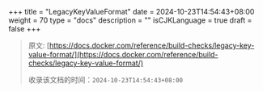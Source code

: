 +++
title = "LegacyKeyValueFormat"
date = 2024-10-23T14:54:43+08:00
weight = 70
type = "docs"
description = ""
isCJKLanguage = true
draft = false
+++

> 原文: [https://docs.docker.com/reference/build-checks/legacy-key-value-format/](https://docs.docker.com/reference/build-checks/legacy-key-value-format/)
>
> 收录该文档的时间：`2024-10-23T14:54:43+08:00`
